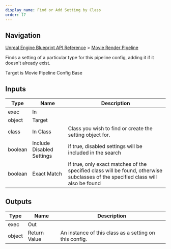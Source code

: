 ```yaml
---
display_name: Find or Add Setting by Class
order: 17
---
```

## Navigation

[Unreal Engine Blueprint API Reference](https://dev.epicgames.com/documentation/en-us/unreal-engine/BlueprintAPI) > [Movie Render Pipeline](https://dev.epicgames.com/documentation/en-us/unreal-engine/BlueprintAPI/MovieRenderPipeline)

Finds a setting of a particular type for this pipeline config, adding it if it doesn't already exist.

Target is Movie Pipeline Config Base

## Inputs

| Type | Name | Description |
| --- | --- | --- |
| exec | In |  |
| object | Target |  |
| class | In Class | Class you wish to find or create the setting object for. |
| boolean | Include Disabled Settings | if true, disabled settings will be included in the search |
| boolean | Exact Match | if true, only exact matches of the specified class will be found, otherwise subclasses of the specified class will also be found |

## Outputs

| Type | Name | Description |
| --- | --- | --- |
| exec | Out |  |
| object | Return Value | An instance of this class as a setting on this config. |

